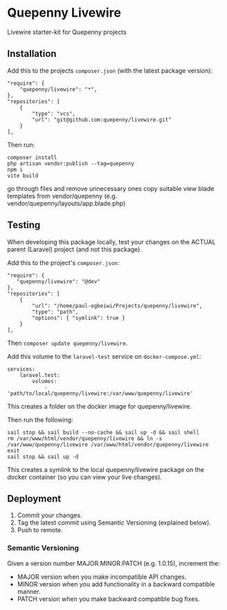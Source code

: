 # Quepenny Livewire
Livewire starter-kit for Quepenny projects

## Installation
Add this to the projects `composer.json` (with the latest package version):
```
"require": {
    "quepenny/livewire": "*",
},
"repositories": [
    {
        "type": "vcs",
        "url": "git@github.com:quepenny/livewire.git"
    }
],
```
Then run:

```
composer install
php artisan vendor:publish --tag=quepenny
npm i
vite build
```

go through files and remove unnecessary ones
copy suitable view blade templates from vendor/quepenny (e.g. vendor/quepenny/layouts/app.blade.php)

## Testing
When developing this package locally, test your changes on the
ACTUAL parent (Laravel) project (and not this package).

Add this to the project's `composer.json`:
```
"require": {
   "quepenny/livewire": "@dev"
},
"repositories": [
    {
        "url": "/home/paul-ogbeiwi/Projects/quepenny/livewire",
        "type": "path",
        "options": { "symlink": true }
    }
],
```
Then `composer update quepenny/livewire`.

Add this volume to the `laravel-test` service on `docker-compose.yml`:
```
services:
    laravel.test:
        volumes:
            - 'path/to/local/quepenny/livewire:/var/www/quepenny/livewire'
```
This creates a folder on the docker image for quepenny/livewire.

Then run the following:
```
sail stop && sail build --no-cache && sail up -d && sail shell
rm /var/www/html/vendor/quepenny/livewire && ln -s /var/www/quepenny/livewire /var/www/html/vendor/quepenny/livewire
exit
sail stop && sail up -d
```
This creates a symlink to the local quepenny/livewire package on the docker container
(so you can view your live changes).

## Deployment
1. Commit your changes.
2. Tag the latest commit using Semantic Versioning (explained below).
3. Push to remote.

### Semantic Versioning
Given a version number MAJOR.MINOR.PATCH (e.g. 1.0.15), increment the:

- MAJOR version when you make incompatible API changes.
- MINOR version when you add functionality in a backward compatible manner.
- PATCH version when you make backward compatible bug fixes.
